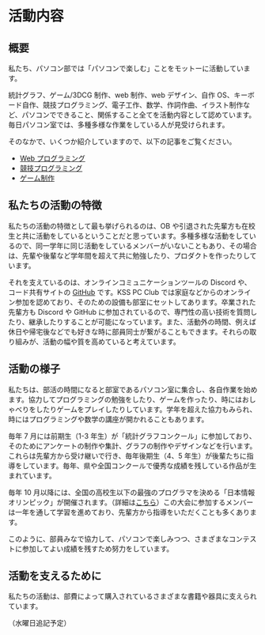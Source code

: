 # 活動内容

## 概要

私たち、パソコン部では「パソコンで楽しむ」ことをモットーに活動しています。

統計グラフ、ゲーム/3DCG 制作、web 制作、web デザイン、自作 OS、キーボード自作、競技プログラミング、電子工作、数学、作詞作曲、イラスト制作など、パソコンでできること、関係すること全てを活動内容として認めています。毎日パソコン室では、多種多様な作業をしている人が見受けられます。

そのなかで、いくつか紹介していますので、以下の記事をご覧ください。

- [Web プログラミング](./contents/web.md)
- [競技プログラミング](./contents/competitive.md)
- [ゲーム制作](./contents/game.md)

## 私たちの活動の特徴

私たちの活動の特徴として最も挙げられるのは、OB や引退された先輩方も在校生と共に活動をしているということだと思っています。多種多様な活動をしているので、同一学年に同じ活動をしているメンバーがいないこともあり、その場合は、先輩や後輩など学年間を超えて共に勉強したり、プロダクトを作ったりしています。

それを支えているのは、オンラインコミュニケーションツールの Discord や、コード共有サイトの [GitHub](./link.md) です。KSS PC Club では家庭などからのオンライン参加を認めており、そのための設備も部室にセットしてあります。卒業された先輩方も Discord や GitHub に参加されているので、専門性の高い技術を質問したり、継承したりすることが可能になっています。また、活動外の時間、例えば休日や帰宅後などでも好きな時に部員同士が繋がることもできます。それらの取り組みが、活動の幅や質を高めていると考えています。

## 活動の様子

私たちは、部活の時間になると部室であるパソコン室に集合し、各自作業を始めます。協力してプログラミングの勉強をしたり、ゲームを作ったり、時にはおしゃべりをしたりゲームをプレイしたりしています。学年を超えた協力もみられ、時にはプログラミングや数学の講座が開かれることもあります。

毎年 7 月には前期生（1-3 年生）が「統計グラフコンクール」に参加しており、そのためにアンケートの制作や集計、グラフの制作やデザインなどを行います。これらは先輩方から受け継いで行き、毎年後期生（4、5 年生）が後輩たちに指導をしています。毎年、県や全国コンクールで優秀な成績を残している作品が生まれています。

毎年 10 月以降には、全国の高校生以下の最強のプログラマを決める「日本情報オリンピック」が開催されます。（詳細は[こちら](./contents/competitive.md)）この大会に参加するメンバーは一年を通して学習を進めており、先輩方から指導をいただくことも多くあります。

このように、部員みなで協力して、パソコンで楽しみつつ、さまざまなコンテストに参加してよい成績を残すため努力をしています。

## 活動を支えるために

私たちの活動は、部費によって購入されているさまざまな書籍や器具に支えられています。

（水曜日追記予定）
